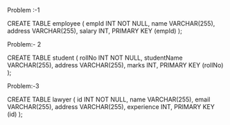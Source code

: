 Problem :-1

CREATE TABLE employee (
    empId INT NOT NULL,
    name VARCHAR(255),
    address VARCHAR(255),
    salary INT,
    PRIMARY KEY (empId)
);

Problem:- 2


CREATE TABLE student (
    rollNo INT NOT NULL,
    studentName VARCHAR(255),
    address VARCHAR(255),
    marks INT,
    PRIMARY KEY (rollNo)
);

Problem:-3

CREATE TABLE lawyer (
    id INT NOT NULL,
    name VARCHAR(255),
    email VARCHAR(255),
    address VARCHAR(255),
    experience INT,
    PRIMARY KEY (id)
);
